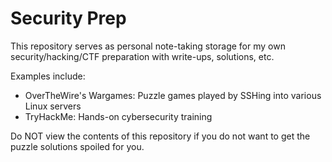 # Security Prep
This repository serves as personal note-taking storage for my own security/hacking/CTF preparation with write-ups, solutions, etc.

Examples include:
- OverTheWire's Wargames: Puzzle games played by SSHing into various Linux servers
- TryHackMe: Hands-on cybersecurity training

Do NOT view the contents of this repository if you do not want to get the puzzle solutions spoiled for you. 
